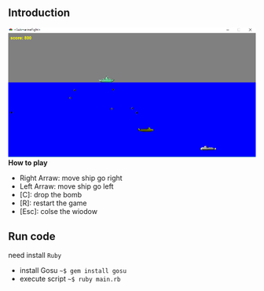 ## Introduction
![screenshot](/screenshot.PNG)
**How to play**
* Right Arraw: move ship go right
* Left Arraw: move ship go left
* [C]: drop the bomb
* [R]: restart the game
* [Esc]: colse the wiodow
## Run code
need install `Ruby`
* install Gosu `~$ gem install gosu`
* execute script `~$ ruby main.rb`
